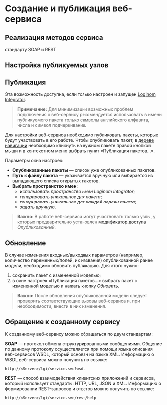 # Создание и публикация веб-сервиса

## Реализация методов сервиса

стандарту SOAP и REST

## Настройка публикуемых узлов

## Публикация

Эта возможность доступна, если только настроен и запущен [Loginom Integrator](https://loginom.ru/platform/pricing#component-integrator).

> **Примечание:** Для минимизации возможных проблем подключения к веб-сервису рекомендуется использовать в имени публикуемого пакета только символы английского алфавита, числа и символ подчеркивания.

Для настройки веб-сервиса необходимо публиковать пакеты, которые будут участвовать в его работе.
Чтобы опубликовать пакет, в [дереве навигации](../../interface/main-menu.md#navigatsiya) необходимо кликнуть на нужном пакете правой кнопкой мыши и в контекстном меню выбрать пункт «Публикация пакетов…».

Параметры окна настроек:

* **Опубликованные пакеты** — список уже опубликованных пакетов.
* **Путь к файлу пакета** — указывается вручную или выбирается из выпадающего списка открытых пакетов.
* **Выбрать пространство имен**:
  * *использовать пространство имен Loginom Integrator*;
  * *генерировать уникальное для пакета*;
  * *генерировать уникальное для каждой версии пакета*;
  * *задать вручную*.

> **Важно**: В работе веб-сервиса могут участвовать только узлы, у которых предварительно установлен [модификатор доступа](../../scenario/access-modifier.md) *Опубликованный*.

## Обновление

В случае изменения входных/выходных параметров (например, количество переменных/полей, их названия) опубликованной ранее модели, необходимо обновить публикацию. Для этого нужно:

1. сохранить пакет с измененной моделью;
2. в окне настроек «Публикация пакетов…» выбрать пакет с измененной моделью и нажать кнопку *Обновить*.

> **Важно:** После обновления опубликованной модели следует проверить соответствующие вызовы веб-сервиса и, при необходимости, внести в них изменения.

## Обращение к созданному сервису

К созданному веб-сервису можно обращаться по двум стандартам:

**SOAP** — протокол обмена структурированными сообщениями. Общение по данному протоколу осуществляется при помощи языка описания веб-сервисов WSDL, который основан на языке XML. Информацию о WSDL веб-сервиса можно получить по ссылке:

`http://<Server>/lgi/service.svc?wsdl`

**REST** — способ взаимодействия клиентских приложений и сервисов, который использует стандарты: HTTP, URL, JSON и XML. Информацию о формировании REST-запросов и ответов можно получить по ссылке:

`http://<Server>/lgi/service.svc/rest/help`
